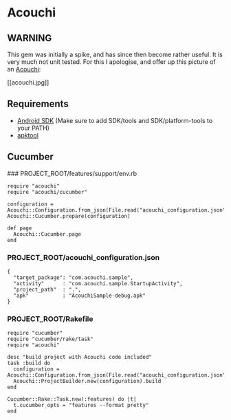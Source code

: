 Acouchi
=======

WARNING
-------

This gem was initially a spike, and has since then become rather useful. It is very much not unit tested. For this I apologise, and offer up this picture of an [Acouchi](http://en.wikipedia.org/wiki/Acouchi):

[[acouchi.jpg]]

Requirements
------------

* [Android SDK](http://developer.android.com/sdk/installing/index.html) (Make sure to add SDK/tools and SDK/platform-tools to your PATH)
* [apktool](http://code.google.com/p/android-apktool/)

Cucumber
--------

### PROJECT_ROOT/features/support/env.rb

    require "acouchi"
    require "acouchi/cucumber"

    configuration = Acouchi::Configuration.from_json(File.read("acouchi_configuration.json"))
    Acouchi::Cucumber.prepare(configuration)

    def page
      Acouchi::Cucumber.page
    end

### PROJECT_ROOT/acouchi_configuration.json

    {
      "target_package": "com.acouchi.sample",
      "activity"      : "com.acouchi.sample.StartupActivity",
      "project_path"  : ".",
      "apk"           : "AcouchiSample-debug.apk"
    }

### PROJECT_ROOT/Rakefile

    require "cucumber"
    require "cucumber/rake/task"
    require "acouchi"

    desc "build project with Acouchi code included"
    task :build do
      configuration = Acouchi::Configuration.from_json(File.read("acouchi_configuration.json"))
      Acouchi::ProjectBuilder.new(configuration).build
    end

    Cucumber::Rake::Task.new(:features) do |t|
      t.cucumber_opts = "features --format pretty"
    end
